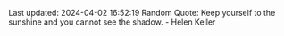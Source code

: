 Last updated: 2024-04-02 16:52:19
Random Quote: Keep yourself to the sunshine and you cannot see the shadow. - Helen Keller